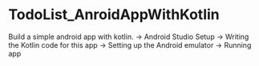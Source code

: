 # TodoList_AnroidAppWithKotlin
Build a simple android app with kotlin.
-> Android Studio Setup
-> Writing the Kotlin code for this app
-> Setting up the Android emulator
-> Running app
